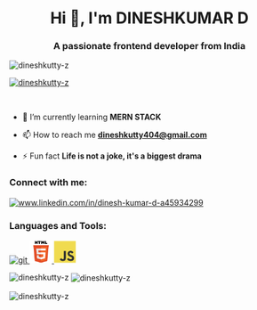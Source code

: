<h1 align="center">Hi 👋, I'm DINESHKUMAR D</h1>
<h3 align="center">A passionate frontend developer from India</h3>

<p align="left"> <img src="https://komarev.com/ghpvc/?username=dineshkutty-z&label=Profile%20views&color=0e75b6&style=flat" alt="dineshkutty-z" /> </p>

<p align="left"> <a href="https://github.com/ryo-ma/github-profile-trophy"><img src="https://github-profile-trophy.vercel.app/?username=dineshkutty-z" alt="dineshkutty-z" /></a> </p>

<p align="left"> <a href="https://twitter.com/" target="blank"><img src="https://img.shields.io/twitter/follow/?logo=twitter&style=for-the-badge" alt="" /></a> </p>

- 🌱 I’m currently learning **MERN STACK**

- 📫 How to reach me **dineshkutty404@gmail.com**

- ⚡ Fun fact **Life is not a joke, it's a biggest drama**

<h3 align="left">Connect with me:</h3>
<p align="left">
<a href="https://linkedin.com/in/www.linkedin.com/in/dinesh-kumar-d-a45934299" target="blank"><img align="center" src="https://raw.githubusercontent.com/rahuldkjain/github-profile-readme-generator/master/src/images/icons/Social/linked-in-alt.svg" alt="www.linkedin.com/in/dinesh-kumar-d-a45934299" height="30" width="40" /></a>
</p>

<h3 align="left">Languages and Tools:</h3>
<p align="left"> <a href="https://git-scm.com/" target="_blank" rel="noreferrer"> <img src="https://www.vectorlogo.zone/logos/git-scm/git-scm-icon.svg" alt="git" width="40" height="40"/> </a> <a href="https://www.w3.org/html/" target="_blank" rel="noreferrer"> <img src="https://raw.githubusercontent.com/devicons/devicon/master/icons/html5/html5-original-wordmark.svg" alt="html5" width="40" height="40"/> </a> <a href="https://developer.mozilla.org/en-US/docs/Web/JavaScript" target="_blank" rel="noreferrer"> <img src="https://raw.githubusercontent.com/devicons/devicon/master/icons/javascript/javascript-original.svg" alt="javascript" width="40" height="40"/> </a> </p>

<p><img align="left" src="https://github-readme-stats.vercel.app/api/top-langs?username=dineshkutty-z&show_icons=true&locale=en&layout=compact" alt="dineshkutty-z" /></p>

<p>&nbsp;<img align="center" src="https://github-readme-stats.vercel.app/api?username=dineshkutty-z&show_icons=true&locale=en" alt="dineshkutty-z" /></p>

<p><img align="center" src="https://github-readme-streak-stats.herokuapp.com/?user=dineshkutty-z&" alt="dineshkutty-z" /></p>
